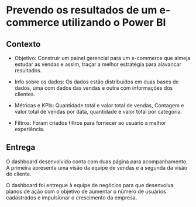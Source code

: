 # Prevendo os resultados de um e-commerce utilizando o Power BI

## Contexto

- Objetivo: Construir um painel gerencial para um e-commerce que almeja estudar as vendas e assim, traçar a melhor estratégia para alavancar resultados.

- Info sobre os dados: Os dados estão distribuídos em duas bases de dados, uma com dados das vendas e outra com informações dos clientes.

- Métricas e KPIs: Quantidade total e valor total de vendas, Contagem e valor total de vendas por data, quantidade e valor total por categoria.

- Filtros: Foram criados filtros para fornecer ao usuário a melhor experiência.


## Entrega

O dashboard desenvolvido conta com duas página para acompanhamento. A primeira apresenta uma visão da equipe de vendas e a segunda da visão do cliente.

O dashboard foi entregue à equipe de negócios para que desenvolva planos de ação com o objetivo de aumentar o número de usuários cadastrados e impulsionar o crescimento da empresa.